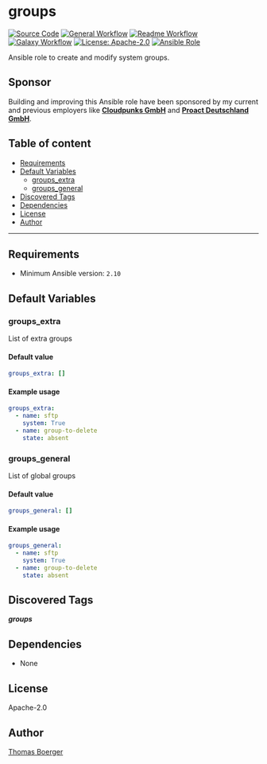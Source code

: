 # groups

[![Source Code](https://img.shields.io/badge/github-source%20code-blue?logo=github&logoColor=white)](https://github.com/rolehippie/groups)
[![General Workflow](https://github.com/rolehippie/groups/actions/workflows/general.yml/badge.svg)](https://github.com/rolehippie/groups/actions/workflows/general.yml)
[![Readme Workflow](https://github.com/rolehippie/groups/actions/workflows/docs.yml/badge.svg)](https://github.com/rolehippie/groups/actions/workflows/docs.yml)
[![Galaxy Workflow](https://github.com/rolehippie/groups/actions/workflows/galaxy.yml/badge.svg)](https://github.com/rolehippie/groups/actions/workflows/galaxy.yml)
[![License: Apache-2.0](https://img.shields.io/github/license/rolehippie/groups)](https://github.com/rolehippie/groups/blob/master/LICENSE)
[![Ansible Role](https://img.shields.io/badge/role-rolehippie.groups-blue)](https://galaxy.ansible.com/rolehippie/groups)

Ansible role to create and modify system groups.

## Sponsor

Building and improving this Ansible role have been sponsored by my current and previous employers like **[Cloudpunks GmbH](https://cloudpunks.de)** and **[Proact Deutschland GmbH](https://www.proact.eu)**.

## Table of content

- [Requirements](#requirements)
- [Default Variables](#default-variables)
  - [groups_extra](#groups_extra)
  - [groups_general](#groups_general)
- [Discovered Tags](#discovered-tags)
- [Dependencies](#dependencies)
- [License](#license)
- [Author](#author)

---

## Requirements

- Minimum Ansible version: `2.10`

## Default Variables

### groups_extra

List of extra groups

#### Default value

```YAML
groups_extra: []
```

#### Example usage

```YAML
groups_extra:
  - name: sftp
    system: True
  - name: group-to-delete
    state: absent
```

### groups_general

List of global groups

#### Default value

```YAML
groups_general: []
```

#### Example usage

```YAML
groups_general:
  - name: sftp
    system: True
  - name: group-to-delete
    state: absent
```

## Discovered Tags

**_groups_**


## Dependencies

- None

## License

Apache-2.0

## Author

[Thomas Boerger](https://github.com/tboerger)
